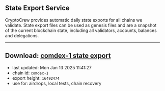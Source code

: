 ## State Export Service
CryptoCrew provides automatic daily state exports for all chains we validate. State export files can be used as genesis files and are a snapshot of the current blockchain state, including all validators, accounts, balances and delegations.

---
**Download: [comdex-1 state export](https://dl-eu2.ccvalidators.com/SERVICE/comdex/comdex-1_export_16492474.json)**
---

- last updated: Mon Jan 13 2025 11:41:27
- chain id: `comdex-1`
- export height: `16492474`
- use for: airdrops, local tests, chain recovery
